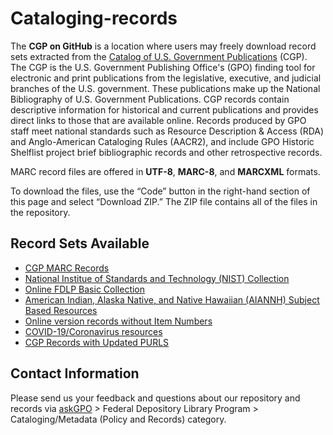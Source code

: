 # Cataloging-records

The **CGP on GitHub** is a location where users may freely download record sets extracted from the [Catalog of U.S. Government Publications](https://catalog.gpo.gov) (CGP). The CGP is the U.S. Government Publishing Office's (GPO) finding tool for electronic and print publications from the legislative, executive, and judicial branches of the U.S. government. These publications make up the National Bibliography of U.S. Government Publications. CGP records contain descriptive information for historical and current publications and provides direct links to those that are available online. Records produced by GPO staff meet national standards such as Resource Description & Access (RDA) and Anglo-American Cataloging Rules (AACR2), and include GPO Historic Shelflist project brief bibliographic records and other retrospective records.  

MARC record files are offered in **UTF-8**, **MARC-8**, and **MARCXML** formats.  

To download the files, use the “Code” button in the right-hand section of this page and select “Download ZIP.” The ZIP file contains all of the files in the repository.
  
## Record Sets Available

- [CGP MARC Records](https://github.com/usgpo/cataloging-records/tree/master/CGP_MARC_Records)
- [National Institue of Standards and Technology (NIST) Collection](https://github.com/usgpo/cataloging-records/tree/master/NIST_Collection)
- [Online FDLP Basic Collection](https://github.com/usgpo/cataloging-records/tree/master/Online_FDLP_Basic_Collection)
- [American Indian, Alaska Native, and Native Hawaiian (AIANNH) Subject Based Resources](https://github.com/usgpo/cataloging-records/tree/master/AIANNH_Subject-Based-Resources)
- [Online version records without Item Numbers](https://github.com/usgpo/cataloging-records/tree/master/Online_version_records_without_item_numbers)
- [COVID-19/Coronavirus resources](https://github.com/usgpo/cataloging-records/tree/master/COVID-19_Coronavirus)
- [CGP Records with Updated PURLS](https://github.com/usgpo/cataloging-records/tree/master/CGP_Records_with_Updated_PURLs)

## Contact Information

Please send us your feedback and questions about our repository and records via [askGPO](https://ask.gpo.gov/s/) > Federal Depository Library Program > Cataloging/Metadata (Policy and Records) category.
